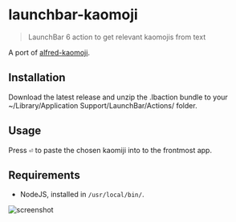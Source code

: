 # launchbar-kaomoji

> LaunchBar 6 action to get relevant kaomojis from text

A port of [alfred-kaomoji](https://github.com/vinkla/alfred-kaomoji).

## Installation

Download the latest release and unzip the .lbaction bundle to your ~/Library/Application Support/LaunchBar/Actions/ folder.

## Usage

Press <kbd>⏎</kbd> to paste the chosen kaomiji into to the frontmost app.

## Requirements

- NodeJS, installed in `/usr/local/bin/`.

![screenshot](screenshot.png?raw=true)
